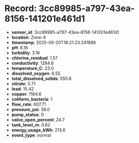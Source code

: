 # Record: 3cc89985-a797-43ea-8156-141201e461d1

- **sensor_id**: 3cc89985-a797-43ea-8156-141201e461d1
- **location**: Zone-4
- **timestamp**: 2025-05-20T18:21:23.241888
- **pH**: 8.16
- **turbidity**: 3.16
- **chlorine_residual**: 1.57
- **conductivity**: 1284.6
- **temperature_C**: 23.0
- **dissolved_oxygen**: 6.55
- **total_dissolved_solids**: 550.8
- **nitrate**: 5.71
- **lead**: 15.42
- **copper**: 1164.6
- **coliform_bacteria**: 1
- **flow_rate**: 607.71
- **pressure_psi**: 36.0
- **pump_status**: 0
- **valve_open_percent**: 24.7
- **tank_level_m**: 0.62
- **energy_usage_kWh**: 213.6
- **event_type**: normal